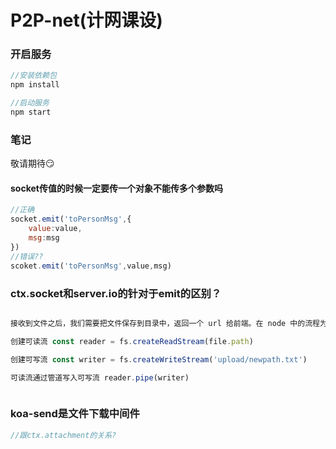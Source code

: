 # P2P-net(计网课设)
### 开启服务
```js
//安装依赖包
npm install

//启动服务
npm start
```

### 笔记
敬请期待:smirk:


#### socket传值的时候一定要传一个对象不能传多个参数吗
```js
//正确
socket.emit('toPersonMsg',{
    value:value,
    msg:msg
})
//错误??
scoket.emit('toPersonMsg',value,msg)
```

### ctx.socket和server.io的针对于emit的区别？
```js

```

<!-- 需要对文件进行重命名？创建读写流？顺便改个后缀名？？ -->
```js
接收到文件之后，我们需要把文件保存到目录中，返回一个 url 给前端。在 node 中的流程为

创建可读流 const reader = fs.createReadStream(file.path)

创建可写流 const writer = fs.createWriteStream('upload/newpath.txt')

可读流通过管道写入可写流 reader.pipe(writer)



```

### koa-send是文件下载中间件
```js
//跟ctx.attachment的关系?
```